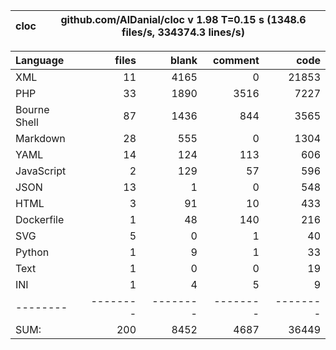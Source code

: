 cloc|github.com/AlDanial/cloc v 1.98  T=0.15 s (1348.6 files/s, 334374.3 lines/s)
--- | ---

Language|files|blank|comment|code
:-------|-------:|-------:|-------:|-------:
XML|11|4165|0|21853
PHP|33|1890|3516|7227
Bourne Shell|87|1436|844|3565
Markdown|28|555|0|1304
YAML|14|124|113|606
JavaScript|2|129|57|596
JSON|13|1|0|548
HTML|3|91|10|433
Dockerfile|1|48|140|216
SVG|5|0|1|40
Python|1|9|1|33
Text|1|0|0|19
INI|1|4|5|9
--------|--------|--------|--------|--------
SUM:|200|8452|4687|36449
